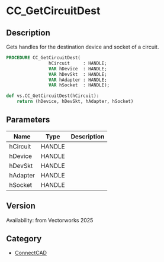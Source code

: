# CC_GetCircuitDest

## Description
Gets handles for the destination device and socket of a circuit.

```pascal
PROCEDURE CC_GetCircuitDest(
				hCircuit     : HANDLE;
				VAR hDevice  : HANDLE;
				VAR hDevSkt  : HANDLE;
				VAR hAdapter : HANDLE;
				VAR hSocket  : HANDLE);
```

```python
def vs.CC_GetCircuitDest(hCircuit):
    return (hDevice, hDevSkt, hAdapter, hSocket)
```

## Parameters
|Name|Type|Description|
|---|---|---|
|hCircuit|HANDLE|   |
|hDevice|HANDLE|   |
|hDevSkt|HANDLE|   |
|hAdapter|HANDLE|   |
|hSocket|HANDLE|   |

## Version
Availability: from Vectorworks 2025

## Category
* [ConnectCAD](../Categories/ConnectCAD.md)
